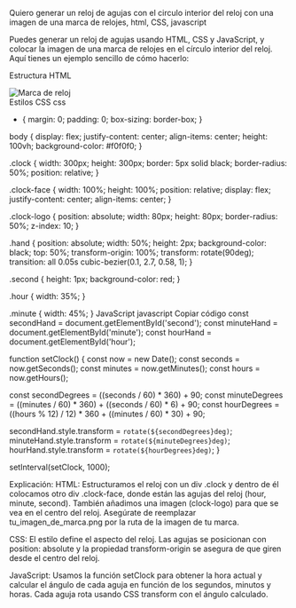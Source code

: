 Quiero generar un reloj de agujas con el circulo interior del reloj con una imagen de una marca de relojes, html, CSS, javascript 


Puedes generar un reloj de agujas usando HTML, CSS y JavaScript, y colocar la imagen de una marca de relojes en el círculo interior del reloj. Aquí tienes un ejemplo sencillo de cómo hacerlo:

Estructura HTML

<!DOCTYPE html>
<html lang="es">
<head>
  <meta charset="UTF-8">
  <meta name="viewport" content="width=device-width, initial-scale=1.0">
  <title>Reloj de Agujas</title>
  <link rel="stylesheet" href="styles.css">
</head>
<body>
  <div class="clock">
    <div class="clock-face">
      <img src="tu_imagen_de_marca.png" alt="Marca de reloj" class="clock-logo">
      <div class="hand hour" id="hour"></div>
      <div class="hand minute" id="minute"></div>
      <div class="hand second" id="second"></div>
    </div>
  </div>

  <script src="script.js"></script>
</body>
</html>
Estilos CSS
css

* {
  margin: 0;
  padding: 0;
  box-sizing: border-box;
}

body {
  display: flex;
  justify-content: center;
  align-items: center;
  height: 100vh;
  background-color: #f0f0f0;
}

.clock {
  width: 300px;
  height: 300px;
  border: 5px solid black;
  border-radius: 50%;
  position: relative;
}

.clock-face {
  width: 100%;
  height: 100%;
  position: relative;
  display: flex;
  justify-content: center;
  align-items: center;
}

.clock-logo {
  position: absolute;
  width: 80px;
  height: 80px;
  border-radius: 50%;
  z-index: 10;
}

.hand {
  position: absolute;
  width: 50%;
  height: 2px;
  background-color: black;
  top: 50%;
  transform-origin: 100%;
  transform: rotate(90deg);
  transition: all 0.05s cubic-bezier(0.1, 2.7, 0.58, 1);
}

.second {
  height: 1px;
  background-color: red;
}

.hour {
  width: 35%;
}

.minute {
  width: 45%;
}
JavaScript
javascript
Copiar código
const secondHand = document.getElementById('second');
const minuteHand = document.getElementById('minute');
const hourHand = document.getElementById('hour');

function setClock() {
  const now = new Date();
  const seconds = now.getSeconds();
  const minutes = now.getMinutes();
  const hours = now.getHours();

  const secondDegrees = ((seconds / 60) * 360) + 90;
  const minuteDegrees = ((minutes / 60) * 360) + ((seconds / 60) * 6) + 90;
  const hourDegrees = ((hours % 12) / 12) * 360 + ((minutes / 60) * 30) + 90;

  secondHand.style.transform = `rotate(${secondDegrees}deg)`;
  minuteHand.style.transform = `rotate(${minuteDegrees}deg)`;
  hourHand.style.transform = `rotate(${hourDegrees}deg)`;
}

setInterval(setClock, 1000);

Explicación:
HTML: Estructuramos el reloj con un div .clock y dentro de él colocamos otro div .clock-face, donde están las agujas del reloj (hour, minute, second). También añadimos una imagen (clock-logo) para que se vea en el centro del reloj. Asegúrate de reemplazar tu_imagen_de_marca.png por la ruta de la imagen de tu marca.

CSS: El estilo define el aspecto del reloj. Las agujas se posicionan con position: absolute y la propiedad transform-origin se asegura de que giren desde el centro del reloj.

JavaScript: Usamos la función setClock para obtener la hora actual y calcular el ángulo de cada aguja en función de los segundos, minutos y horas. Cada aguja rota usando CSS transform con el ángulo calculado.